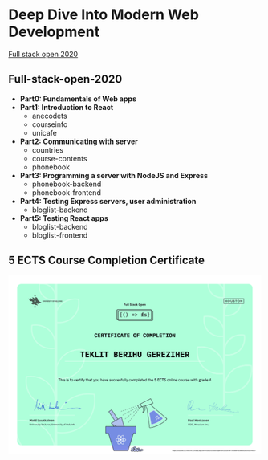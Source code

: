 # Deep Dive Into Modern Web Development 
[Full stack open 2020](https://fullstackopen.com/en)
## Full-stack-open-2020
- **Part0: Fundamentals of Web apps**
- **Part1: Introduction to React**
  - anecodets
  - courseinfo
  - unicafe
- **Part2: Communicating with server**
  - countries
  - course-contents
  - phonebook
- **Part3: Programming a server with NodeJS and Express**
  - phonebook-backend
  - phonebook-frontend
- **Part4: Testing Express servers, user administration**
  - bloglist-backend
- **Part5: Testing React apps**
  - bloglist-backend
  - bloglist-frontend

## 5 ECTS Course Completion Certificate

![5 ects certificate with grade 4](https://github.com/TeklitB/Full-stack-open-2020/blob/master/certificate-fullstack-5ECTSGrade4.png)
